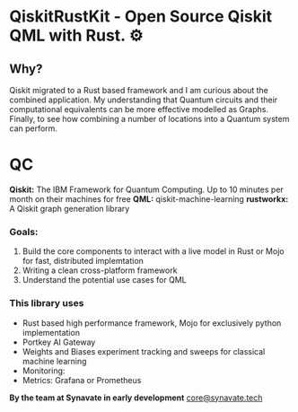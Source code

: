 # QiskitRustKit - Open Source Qiskit QML with Rust. ⚙️

## Why?
Qiskit migrated to a Rust based framework and I am curious about the combined application. My understanding that Quantum circuits and their computational equivalents can be more effective modelled as Graphs. Finally, to see how combining a number of locations into a Quantum system can perform.

# QC
**Qiskit:** The IBM Framework for Quantum Computing. Up to 10 minutes per month on their machines for free
**QML:** qiskit-machine-learning
**rustworkx:** A Qiskit graph generation library

### Goals:

1. Build the core components to interact with a live model in Rust or Mojo for fast, distributed implemtation
2. Writing a clean cross-platform framework
3. Understand the potential use cases for QML

### This library uses
- Rust based high performance framework, Mojo for exclusively python implementation
- Portkey AI Gateway
- Weights and Biases experiment tracking and sweeps for classical machine learning
- Monitoring:
- Metrics: Grafana or Prometheus



**By the team at Synavate in early development**
core@synavate.tech